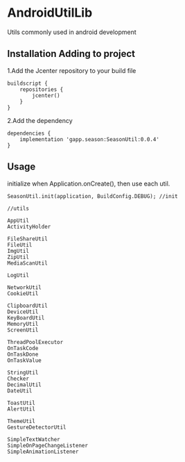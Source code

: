 # AndroidUtilLib
Utils commonly used in android development

## Installation Adding to project
1.Add the Jcenter repository to your build file
```
buildscript {
    repositories {
        jcenter()
    }
}
```
2.Add the dependency
```
dependencies {
    implementation 'gapp.season:SeasonUtil:0.0.4'
}
```

## Usage
initialize when Application.onCreate(), then use each util.
```
SeasonUtil.init(application, BuildConfig.DEBUG); //init

//utils

AppUtil
ActivityHolder

FileShareUtil
FileUtil
ImgUtil
ZipUtil
MediaScanUtil

LogUtil

NetworkUtil
CookieUtil

ClipboardUtil
DeviceUtil
KeyBoardUtil
MemoryUtil
ScreenUtil

ThreadPoolExecutor
OnTaskCode
OnTaskDone
OnTaskValue

StringUtil
Checker
DecimalUtil
DateUtil

ToastUtil
AlertUtil

ThemeUtil
GestureDetectorUtil

SimpleTextWatcher
SimpleOnPageChangeListener
SimpleAnimationListener
```
